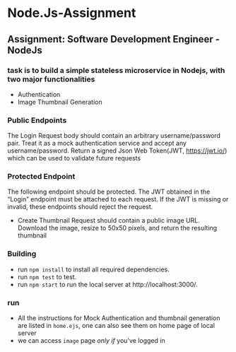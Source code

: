 # Node.Js-Assignment
## Assignment: Software Development Engineer - NodeJs
### task is to build a simple stateless microservice in Nodejs, with two major functionalities
* Authentication
* Image Thumbnail Generation
### Public Endpoints
  The Login Request body should contain an arbitrary username/password pair. Treat it as a mock
authentication service and accept any username/password. Return a signed Json Web Token(JWT,
https://jwt.io/) which can be used to validate future requests

### Protected Endpoint
  The following endpoint should be protected. The JWT obtained in the “Login” endpoint must be attached
to each request. If the JWT is missing or invalid, these endpoints should reject the request.
  * Create Thumbnail Request should contain a public image URL. Download the image, resize to
50x50 pixels, and return the resulting thumbnail

### Building
* run `npm install` to install all required dependencies.
* run `npm test` to test.
* run `npm start` to run the local server at http://localhost:3000/.

### run
* All the instructions for Mock Authentication and thumbnail generation are listed in `home.ejs`, one can also see them on home page of local server 
* we can access `image` page *only if* you've logged in
